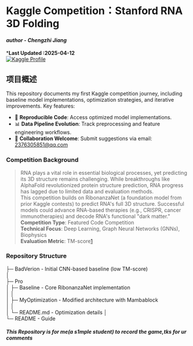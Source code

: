# Kaggle Competition：Stanford RNA 3D Folding

#### *author - Chengzhi Jiang*

***Last Updated :2025-04-12**  
[![Kaggle Profile](https://img.shields.io/badge/Kaggle-Profile-blue?logo=kaggle)](https://www.kaggle.com/competitions/stanford-rna-3d-folding)

## 项目概述
This repository documents my first Kaggle competition journey, including baseline model implementations, optimization strategies, and iterative improvements. Key features: 
- 🚀 ​**Reproducible Code**: Access optimized model implementations.   
- 📊 ​**Data Pipeline Evolution**: Track preprocessing and feature engineering workflows.   
- 🤝 ​**Collaboration Welcome**: Submit suggestions via email: 2376305851@qq.com  


### Competition Background
> RNA plays a vital role in essential biological processes, yet predicting its 3D structure remains challenging. While breakthroughs like AlphaFold revolutionized protein structure prediction, RNA progress has lagged due to limited data and evaluation methods.  
> This competition builds on RibonanzaNet (a foundation model from prior Kaggle contests) to predict RNA's full 3D structure. Successful models could advance RNA-based therapies (e.g., CRISPR, cancer immunotherapies) and decode RNA's functional "dark matter."  
> ​**Competition Type**: Featured Code Competition    
> ​**Technical Focus**: Deep Learning, Graph Neural Networks (GNNs), Biophysics    
> ​**Evaluation Metric**: TM-score[1](@ref)  

### Repository Structure

├─ BadVerion - Initial CNN-based baseline (low TM-score)       
│           
├─ Pro    
│    ├─ Baseline - Core RibonanzaNet implementation   
│    │       
│    ├─ MyOptimization - Modified architecture with Mambablock    
│    │    
│    └─ README.md - Optimization details 
│           
└─ README - Guide 
        

#### *This Repository is for me(a s1mple student) to record the game,tks for ur comments*
